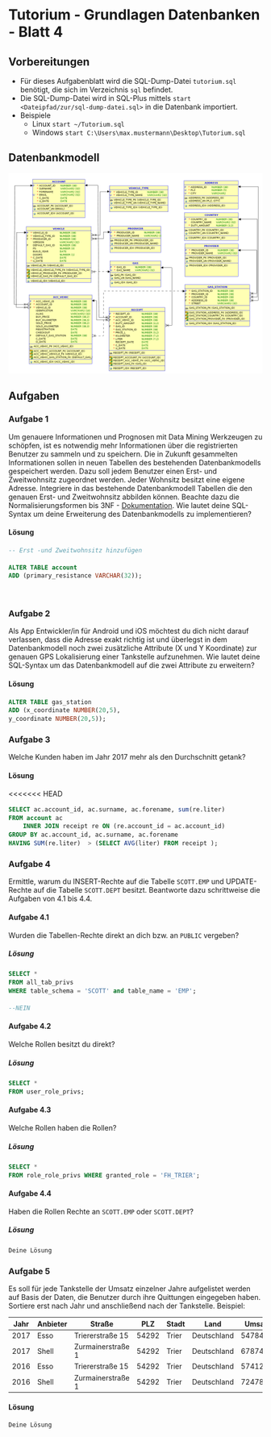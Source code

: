 # Tutorium - Grundlagen Datenbanken - Blatt 4

## Vorbereitungen
* Für dieses Aufgabenblatt wird die SQL-Dump-Datei `tutorium.sql` benötigt, die sich im Verzeichnis `sql` befindet.
* Die SQL-Dump-Datei wird in SQL-Plus mittels `start <Dateipfad/zur/sql-dump-datei.sql>` in die Datenbank importiert.
* Beispiele
  * Linux `start ~/Tutorium.sql`
  * Windows `start C:\Users\max.mustermann\Desktop\Tutorium.sql`

## Datenbankmodell
![Datenbankmodell](./img/datamodler_schema.png)

## Aufgaben

### Aufgabe 1
Um genauere Informationen und Prognosen mit Data Mining Werkzeugen zu schöpfen, 
ist es notwendig mehr Informationen über die registrierten Benutzer zu sammeln und zu speichern. 
Die in Zukunft gesammelten Informationen sollen in neuen Tabellen des bestehenden Datenbankmodells gespeichert werden. 
Dazu soll jedem Benutzer einen Erst- und Zweitwohnsitz zugeordnet werden. Jeder Wohnsitz besitzt eine eigene Adresse. 
Integriere in das bestehende Datenbankmodell Tabellen die den genauen Erst- und Zweitwohnsitz abbilden können. 
Beachte dazu die Normalisierungsformen bis 3NF - [Dokumentation](https://de.wikipedia.org/wiki/Normalisierung_(Datenbank)). 
Wie lautet deine SQL-Syntax um deine Erweiterung des Datenbankmodells zu implementieren?

#### Lösung
```sql
-- Erst -und Zweitwohnsitz hinzufügen

ALTER TABLE account
ADD (primary_resistance VARCHAR(32));




```

### Aufgabe 2
Als App Entwickler/in für Android und iOS möchtest du dich nicht darauf verlassen,
dass die Adresse exakt richtig ist und überlegst in dem Datenbankmodell noch zwei zusätzliche Attribute (X und Y Koordinate)
zur genauen GPS Lokalisierung einer Tankstelle aufzunehmen.
Wie lautet deine SQL-Syntax um das Datenbankmodell auf die zwei Attribute zu erweitern?

#### Lösung
```sql
ALTER TABLE gas_station
ADD (x_coordinate NUMBER(20,5),
y_coordinate NUMBER(20,5));

```

### Aufgabe 3
Welche Kunden haben im Jahr 2017 mehr als den Durchschnitt getank?

#### Lösung
<<<<<<< HEAD


```sql
SELECT ac.account_id, ac.surname, ac.forename, sum(re.liter)
FROM account ac
	INNER JOIN receipt re ON (re.account_id = ac.account_id)
GROUP BY ac.account_id, ac.surname, ac.forename
HAVING SUM(re.liter)  > (SELECT AVG(liter) FROM receipt );

```

### Aufgabe 4
Ermittle, warum du INSERT-Rechte auf die Tabelle `SCOTT.EMP` und UPDATE-Rechte auf die Tabelle `SCOTT.DEPT` besitzt. 
Beantworte dazu schrittweise die Aufgaben von 4.1 bis 4.4.

#### Aufgabe 4.1
Wurden die Tabellen-Rechte direkt an dich bzw. an `PUBLIC` vergeben?

##### Lösung
```sql
SELECT * 
FROM all_tab_privs
WHERE table_schema = 'SCOTT' and table_name = 'EMP';

--NEIN
```

#### Aufgabe 4.2
Welche Rollen besitzt du direkt?

##### Lösung
```sql
SELECT *
FROM user_role_privs;
```

#### Aufgabe 4.3
Welche Rollen haben die Rollen?

##### Lösung
```sql
SELECT *
FROM role_role_privs WHERE granted_role = 'FH_TRIER';
```

#### Aufgabe 4.4
Haben die Rollen Rechte an `SCOTT.EMP` oder `SCOTT.DEPT`?

##### Lösung
```sql
Deine Lösung

```

### Aufgabe 5
Es soll für jede Tankstelle der Umsatz einzelner Jahre aufgelistet werden auf Basis der Daten, die Benutzer durch ihre Quittungen eingegeben haben. Sortiere erst nach Jahr und anschließend nach der Tankstelle. Beispiel:

| Jahr  | Anbieter  | Straße            | PLZ   | Stadt | Land          | Umsatz    |
| ----- | --------- | ----------------- | ----- | ----- | --------------| --------- |
| 2017  | Esso      | Triererstraße 15  | 54292 | Trier | Deutschland   | 54784.14  |
| 2017  | Shell     | Zurmainerstraße 1 | 54292 | Trier | Deutschland   | 67874.78  |
| 2016  | Esso      | Triererstraße 15  | 54292 | Trier | Deutschland   | 57412.66  |
| 2016  | Shell     | Zurmainerstraße 1 | 54292 | Trier | Deutschland   | 72478.42  |

#### Lösung
```sql
Deine Lösung
```


